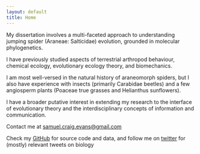 ```yaml
---
layout: default
title: Home
---
```


My dissertation involves a multi-faceted approach to understanding jumping spider (Araneae: Salticidae) evolution, grounded in molecular phylogenetics.

I have previously studied aspects of terrestrial arthropod behaviour, chemical ecology, evolutionary ecology theory, and biomechanics.

I am most well-versed in the natural history of araneomorph spiders, but I also have experience with
insects (primarily Carabidae beetles) and a few angiosperm plants (Poaceae true grasses and Helianthus sunflowers).

I have a broader putative interest in extending my research to the interface of evolutionary theory and the interdisciplinary concepts of information and communication.

Contact me at samuel.craig.evans@gmail.com

Check my [GitHub](https://github.com/scevans) for source code and data, and follow me on [twitter](https://twitter.com/sc_evans) for (mostly) relevant tweets on biology
